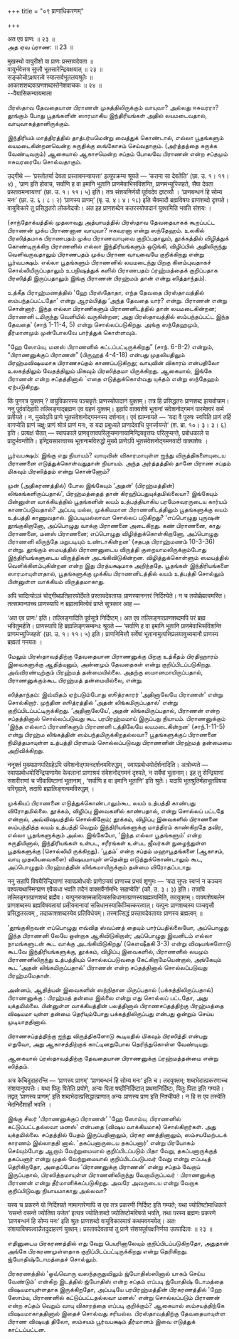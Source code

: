 +++
title = "०९ प्राणाधिकरणम्"

+++

अत एव प्राणः ॥ २३ ॥  
அத ஏவ ப்ராண: ॥ 23 ॥

मुखस्थो वायुरीशो वा प्राणः प्रस्तावदेवता ॥  
वायुर्भवेत्तत्र सुप्तौ भूतसारेन्द्रियक्षयात् ॥ २३ ॥  
सङ्कोचोऽक्षपरत्वे स्यात्सर्वभूतलयश्रुतेः ॥  
आकाशशब्दवत्प्रणशब्दस्तेनेशवाचकः ॥ २४ ॥  
--वैयासिकन्यायमाला

பிரஸ்தாவ தேவதையான பிராணன் முகத்திலிருக்கும் வாயுவா? அல்லது ஈசுவரரா?
தூங்கும் போது பூதங்களின் ஸாரமாகிய இந்திரியங்கள் அதில் லயமடைவதால்,
வாயுவாகத்தானிருக்கும்.

இந்திரியம் மாத்திரத்தில் தாத்பர்யமென்று வைத்துக் கொண்டால், எல்லா
பூதங்களும் லயமடைகின்றனவென்ற சுருதிக்கு ஸங்கோசம் செய்வதாகும். (அர்த்தத்தை
சுருக்க வேண்டிவரும்) ஆகையால் ஆகாசமென்ற சப்தம் போலவே பிராணன் என்ற
சப்தமும் ஈசுவரரையே சொல்வதாகும்.

उद्गीथे — ‘प्रस्तोतर्या देवता प्रस्तावमन्वायत्ता’ इत्युपक्रम्य श्रूयते —
‘कतमा सा देवतेति’ (छा. उ. १। ११। ४) , ‘प्राण इति होवाच, सर्वाणि ह वा
इमानि भूतानि प्राणमेवाभिसंविशन्ति, प्राणमभ्युज्जिहते, सैषा देवता
प्रस्तावमन्वायत्ता’ (छा. उ. १। ११। ५) इति। तत्र संशयनिर्णयौ पूर्ववदेव
द्रष्टव्यौ । ‘प्राणबन्धनं हि सोम्य मनः’ (छा. उ. ६। ८। २) ‘प्राणस्य
प्राणम्’ (बृ. उ. ४। ४। १८) इति चैवमादौ ब्रह्मविषयः प्राणशब्दो
दृश्यते। वायुविकारे तु प्रसिद्धतरो लोकवेदयोः। अत इह प्राणशब्देन
कतरस्योपादानं युक्तमिति भवति संशयः ।

(சாந்தோக்யத்தில் முதலாவது அத்யாயத்தில் பிரஸ்தாவ தேவதையாகக் கூறப்பட்ட
பிராணன் முக்ய பிராணனான வாயுவா? ஈசுவரனா என்று ஸந்தேஹம். உலகில்
பிரஸித்தமாக பிராணபதம் முக்ய பிராணவாயுவை குறிப்பதாலும், தூக்கத்தில்
விழித்துக் கொண்டிருக்கிற பிராணனில் எல்லா இந்திரியங்களும் ஒடுங்கி,
விழிப்பில் அதிலிருந்து வெளிவருவதாலும் பிராணபதம் முக்ய பிராண வாயுவையே
குறிக்கிறது என்று பூர்வபக்ஷம். எல்லா பூதங்களும் பிராணனில் லயமடைந்து
பிறகு கிளம்புவதாகச் சொல்லியிருப்பதாலும் உபநிஷத்துக் களில் பிராணபதம்
ப்ரஹ்மத்தைக் குறிப்பதாக பிரஸித்தி இருப்பதாலும் இங்கு பிராணன் பிரஹ்மம்
தான் என்று ஸித்தாந்தம்).

உத்கீத பிராஹ்மணத்தில் 'ஹே பிரஸ்தோதா, எந்த தேவதை பிரஸ்தாவத்தில்
ஸம்பந்தப்பட்டதோ' என்று ஆரம்பித்து ‘அந்த தேவதை யார்? என்று. பிராணன் என்று
சொன்னார். இந்த எல்லா பிராணிகளும் பிராணனிடத்தில் தான் லயமடைகின்றன;
பிராணனி டமிருந்து வெளியில் வருகின்றன; அது பிரஸ்தாவத்தில் ஸம்பந்தப்பட்ட
இந்த தேவதை' (சாந் 1-11-4, 5) என்று சொல்லப்படுகிறது. அங்கு ஸந்தேஹமும்,
தீர்மானமும் முன்போலவே பார்த்துக் கொள்ளவும்.

“ஹே ஸோம்ய, மனஸ் பிராணனில் கட்டப்பட்டிருக்கிறது” (சாந். 6-8-2) என்றும்,
“பிராணனுக்குப் பிராணன்” (பிருஹத் 4-4-18) என்பது முதலியதிலும்
பிரஹ்மவிஷயமாக பிராணசப்தம் காணப்படுகிறது; வாயுவின் விகாரம் என்பதிலோ
உலகத்திலும் வேதத்திலும் மிகவும் பிரஸித்தமா யிருக்கிறது. ஆகையால், இங்கே
பிராணன் என்ற சப்தத்தினால் \`எதை எடுத்துக்கொள்வது யுக்தம் என்று ஸந்தேஹம்
ஏற்படுகிறது.

किं पुनरत्र युक्तम् ? वायुविकारस्य पञ्चवृत्तेः प्राणस्योपादानं युक्तम्।
तत्र हि प्रसिद्धतरः प्राणशब्द इत्यवोचाम। ननु पूर्ववदिहापि
तल्लिङ्गाद्ब्रह्मण एव ग्रहणं युक्तम्। इहापि वाक्यशेषे भूतानां
संवेशनोद्गमनं पारमेश्वरं कर्म प्रतीयते। न, मुख्येऽपि प्राणे
भूतसंवेशनोद्गमनस्य दर्शनात्। एवं ह्याम्नायते — ‘यदा वै पुरुषः स्वपिति
प्राणं तर्हि वागप्येति प्राणं चक्षुः प्राणं श्रोत्रं प्राणं मनः, स यदा
प्रबुध्यते प्राणादेवाधि पुनर्जायन्ते’ (श. ब्रा. १०। ३। ३। ६) इति।
प्रत्यक्षं चैतत् — स्वापकाले प्राणवृत्तावपरिलुप्यमानायामिन्द्रियवृत्तयः
परिलुप्यन्ते, प्रबोधकाले च प्रादुर्भवन्तीति। इन्द्रियसारत्वाच्च
भूतानामविरुद्धो मुख्ये प्राणेऽपि भूतसंवेशनोद्गमनवादी वाक्यशेषः ।

பூர்வபக்ஷம்: இங்கு எது நியாயம்? வாயுவின் விகாரமாயுள்ள ஐந்து
விருத்திகளையுடைய பிராணனை எடுத்துக்கொள்வதுதான் நியாயம். அந்த அர்த்தத்தில்
தானே பிராண சப்தம் மிகவும் பிரஸித்தம் என்று சொன்னோம்?

முன் (அதிகரணத்தில்) போல இங்கேயும் ‘அதன்' (பிரஹ்மத்தின்)
லிங்கங்களிருப்பதால்', பிரஹ்மத்தைத் தான் கிரஹிப்பதுயுக்தமில்லையா?
இங்கேயும் பின்னுள்ள வாக்கியத்தில் பூதங்களின் லயம் உத்பத்தியாகிய
பரமேசுவரருடைய கார்யம் காணப்படுவதால்? அப்படி யல்ல, முக்கியமான
பிராணனிடத்திலும் பூதங்களுக்கு லயம் உத்பத்தி காணுவதால். இப்படியல்லாவா
சொல்லப் படுகிறது? ‘எப்பொழுது புருஷன் தூங்குகிறானோ, அப்பொழுது வாக்கு
பிராணனை அடைகிறது. கண் பிராணனை, காது பிராணனை, மனஸ் பிராணனை; எப்பொழுது
விழித்துக்கொள்கிறானோ, அப்பொழுது பிராணனி லிருந்தே மறுபடியும் உண்டாகின்றன'
(சதபத பிராஹ்மணம் 10-3-36) என்று. தூங்கும் ஸமயத்தில் பிராணனுடைய விருத்தி
குறையாமலிருக்கும்போது இந்திரியங்களுடைய விருத்திகள் அடங்கிவிடுகின்றன.
விழித்துக்கொள்ளும் ஸமயத்தில் வெளிக்கிளம்புகின்றன என்ற இது பிரத்யக்ஷமாக
அறிந்ததே. பூதங்கள் இந்திரியங்களை ஸாரமாயுள்ளதால், பூதங்களுக்கு முக்கிய
பிராணனிடத்தில் லயம் உத்பத்தி சொல்லும் பின்னுள்ள வாக்கியம் விருத்தமாகாது.

अपि चादित्योऽन्नं चोद्गीथप्रतिहारयोर्देवते प्रस्तावदेवतायाः
प्राणस्यानन्तरं निर्दिश्येते। न च तयोर्ब्रह्मत्वमस्ति। तत्सामान्याच्च
प्राणस्यापि न ब्रह्मत्वमित्येवं प्राप्ते सूत्रकार आह —

‘अत एव प्राणः’ इति। तल्लिङ्गादिति पूर्वसूत्रे निर्दिष्टम्। अत एव
तल्लिङ्गात्प्राणशब्दमपि परं ब्रह्म भवितुमर्हति। प्राणस्यापि हि
ब्रह्मलिङ्गसम्बन्धः श्रूयते — ‘सर्वाणि ह वा इमानि भूतानि
प्राणमेवाभिसंविशन्ति प्राणमभ्युज्जिहते’ (छा. उ. १। ११। ५) इति।
प्राणनिमित्तौ सर्वेषां भूतानामुत्पत्तिप्रलयावुच्यमानौ प्राणस्य ब्रह्मतां
गमयतः ।

மேலும் பிரஸ்தாவத்திற்கு தேவதையான பிராணனுக்கு பிறகு உத்கீதம் பிரதிஹாரம்
இவைகளுக்கு ஆதித்யனும், அன்னமும் தேவதைகள் என்று குறிப்பிடப்படுகிறது.
அவ்விரண்டிற்கும் பிரஹ்மத் தன்மையில்லை. அதற்கு ஸமானமாயிருப்பதால்,
பிராணனுக்கும்கூட பிரஹ்மத் தன்மையில்லை, என்று.

ஸித்தாந்தம்: இவ்விதம் ஏற்படும்போது ஸூத்ரகாரர் ‘அதினாலேயே பிராணன்' என்று
சொல்கிறார். முந்தின ஸூத்ரத்தில் ‘அதன் லிங்கமிருப்பதால்' என்று
குறிப்பிடப்பட்டிருக்கிறது. ‘அதினாலேயே’, அதன் லிங்கமிருப்பதால், பிராணன்
என்ற சப்தத்தினால் சொல்லப்படுவது கூட பரபிரஹ்மமாய் இருப்பது நியாயம்.
பிராணனுக்கும் 'இந்த எல்லாப் பிராணிகளும் பிராணனி டத்திலேயே லயமடைகின்றன'
(சாந்.1-11-5) என்று பிரஹ்ம லிங்கத்தின் ஸம்பந்தமிருக்கிறதல்லவா?
பூதங்களுக்குப் பிராணனை நிமித்தமாயுள்ள உத்பத்தி பிரளயம் சொல்லப்படுவது
பிராணனின் பிரஹ்மத் தன்மையை அறிவிக்கிறது.

ननूक्तं मुख्यप्राणपरिग्रहेऽपि संवेशनोद्गमनदर्शनमविरुद्धम् ,
स्वापप्रबोधयोर्दर्शनादिति। अत्रोच्यते — स्वापप्रबोधयोरिन्द्रियाणामेव
केवलानां प्राणाश्रयं संवेशनोद्गमनं दृश्यते, न सर्वेषां भूतानाम्। इह तु
सेन्द्रियाणां सशरीराणां च जीवाविष्टानां भूतानाम् , ‘सर्वाणि ह वा इमानि
भूतानि’ इति श्रुतेः। यदापि भूतश्रुतिर्महाभूतविषया परिगृह्यते, तदापि
ब्रह्मलिङ्गत्वमविरुद्धम् ।

முக்கியப் பிராணனை எடுத்துக்கொண்டாலும்கூட லயம் உத்பத்தி காண்பது
விரோதமில்லை. தூக்கம், விழிப்பு இவைகளில் காண்பதால், என்று சொல்லப் பட்டதே
என்றால், அவ்விஷயத்தில் சொல்கிறோம்; தூக்கம், விழிப்பு இவைகளில் பிராணனை
ஸம்பந்தித்த லயம் உத்பத்தி வெறும் இந்திரியங்களுக்கு மாத்திரம் காண்கிறதே
தவிர, எல்லா பூதங்களுக்கும் அல்ல. இங்கேயோ, ‘இந்த எல்லா பூதங்களும்’ என்ற
சுருதியினால், இந்திரியங்கள் உள்பட, சரீரங்கள் உள்பட ஜீவர்கள் நுழைந்துள்ள
பூதங்களுக்கு (சொல்லியி ருக்கிறது). ‘பூதம்’ என்ற சப்தம் மஹாபூதங்களை
(ஆகாசம், வாயு முதலியவைகளை) விஷயமாயுள் ளதென்று எடுத்துக்கொண்டாலும் கூட,
அப்பொழுதும் பிரஹ்மத்தின் லிங்கமாயிருக்கும் தன்மை விரோதப்படாது.

ननु सहापि विषयैरिन्द्रियाणां स्वापप्रबोधयोः प्राणेऽप्ययं प्राणाच्च
प्रभवं शृणुमः — ‘यदा सुप्तः स्वप्नं न कञ्चन पश्यत्यथास्मिन्प्राण एवैकधा
भवति तदैनं वाक्सर्वैर्नामभिः सहाप्येति’ (कौ. उ. ३। ३) इति। तत्रापि
तल्लिङ्गात्प्राणशब्दं ब्रह्मैव।
यत्पुनरुक्तमन्नादित्यसन्निधानात्प्राणस्याब्रह्मत्वमिति, तदयुक्तम्।
वाक्यशेषबलेन प्राणशब्दस्य ब्रह्मविषयतायां प्रतीयमानायां
सन्निधानस्याकिञ्चित्करत्वात्। यत्पुनः प्राणशब्दस्य पञ्चवृत्तौ
प्रसिद्धतरत्वम् , तदाकाशशब्दस्येव प्रतिविधेयम्। तस्मात्सिद्धं
प्रस्तावदेवतायाः प्राणस्य ब्रह्मत्वम् ॥

'தூங்குகிறவன் எப்பொழுது எவ்வித ஸ்வப்னத் தையும் பார்ப்பதில்லையோ,
அப்பொழுது இந்த பிராணனி லேயே ஒன்றாக ஆகிவிடுகிறான்; அப்பொழுது இவனிடம்
எல்லா நாமங்களுடன் கூட வாக்கு அடங்கிவிடுகிறது’ (கௌஷீதகி 3-3) என்று
விஷயங்களோடு கூடவே இந்திரியங்களுக்கு, தூக்கம், விழிப்பு இவைகளில்,
பிராணனில் லயமும் பிராணனிலிருந்து உத்பத்தியும் சொல்லப்படுவதை
கேட்கிறாமேயென்றால், அங்கேயும் கூட ‘அதன் லிங்கமிருப்பதால்' பிராணன் என்ற
சப்தத்தினால் சொல்லப்படுவது பிரஹ்மமேதான்.

அன்னம், ஆதித்யன் இவைகளின் ஸந்நிதான மிருப்பதால் (பக்கத்திலிருப்பதால்)
பிராணனுக்கு : பிரஹ்மத் தன்மை இல்லை என்று எது சொல்லப் பட்டதோ, அது
யுக்தமில்லை. பின்னுள்ள வாக்கியத்தின் பலத்தினால் பிராணசப்தத்திற்கு
பிரஹ்மத்தை விஷயமா யுள்ள தன்மை தெரியும்போது பக்கத்திலிருப்பது என்பது
ஒன்றும் செய்ய முடியாததினால்.

பிராணசப்தத்திற்கு ஐந்து விருத்திகளோடு கூடியதில் மிகவும் பிரஸித்தி என்பது
எதுவோ, அது ஆகாசத்திற்குக் காட்டினதுபோல தெரிந்துகொள்ள வேண்டியது.

ஆகையால் ப்ரஸ்தாவத்திற்கு தேவதையான பிராணனுக்கு ப்ரஹ்மத்தன்மை என்று
ஸித்தம்.

अत्र केचिदुदाहरन्ति — ‘प्राणस्य प्राणम्’ ‘प्राणबन्धनं हि सोम्य मनः’ इति
च। तदयुक्तम्; शब्दभेदात्प्रकरणाच्च संशयानुपपत्तेः। यथा पितुः पितेति
प्रयोगे, अन्यः पिता षष्ठीनिर्दिष्टात् प्रथमानिर्दिष्टः, पितुः पिता इति
गम्यते। तद्वत् ‘प्राणस्य प्राणम्’ इति शब्दभेदात्प्रसिद्धात्प्राणात्
अन्यः प्राणस्य प्राण इति निश्चीयते। न हि स एव तस्येति भेदनिर्देशार्हो
भवति ।

இங்கு சிலர் 'பிராணனுக்குப் பிராணன்' 'ஹே ஸோம்ய, பிராணனில்
கட்டுப்பட்டதல்லவா மனஸ்' என்பதை (விஷய வாக்கியமாக) சொல்கிறார்கள். அது
யுக்தமில்லை. சப்தத்தில் பேதம் இருப்பதினாலும், பிரகர ணத்தினாலும்,
ஸம்சயமேற்படக் காரணம் இல்லாததி னால். 'தகப்பனாருடைய தகப்பனார்' என்று
பிரயோகம் செய்யும்போது ஆறாம் வேற்றுமையால் குறிப்பிடப்படும் பிதா வேறு,
தகப்பனாருக்குத் தகப்பனார் என்று முதல் வேற்றுமையால் குறிப்பிடப்படுபவர்
வேறு என்று எப்படித் தெரிகிறதோ, அதைப்போல ‘பிராணனுக்கு பிராணன்’ என்று
சப்தம் வேறாய் இருப்பதால், பிரஸித்தமாயுள்ள பிராணனிலிருந்து வேறாயிருப்பவர்
· பிராணனுக்கு பிராணன் என்று தீர்மானிக்கப்படுகிறது. அவரே அவருடைய என்று
வேறாக குறிப்பிடுவது நியாயமாகாது அல்லவா?

यस्य च प्रकरणे यो निर्दिश्यते नामान्तरेणापि स एव तत्र प्रकरणी निर्दिष्ट
इति गम्यते; यथा ज्योतिष्टोमाधिकारे ‘वसन्ते वसन्ते ज्योतिषा यजेत’ इत्यत्र
ज्योतिःशब्दो ज्योतिष्टोमविषयो भवति, तथा परस्य ब्रह्मणः प्रकरणे
‘प्राणबन्धनं हि सोम्य मनः’ इति श्रुतः प्राणशब्दो वायुविकारमात्रं
कथमवगमयेत्। अतः संशयाविषयत्वान्नैतदुदाहरणं युक्तम्। प्रस्तावदेवतायां
तु प्राणे संशयपूर्वपक्षनिर्णया उपपादिताः ॥ २३ ॥

எதினுடைய பிரகரணத்தில் எது வேறு பெயரினாலேயும் குறிப்பிடப்படுகிறதோ,
அதுதான் அங்கே பிரகரணமுள்ளதாக குறிப்பிடப்பட்டிருக்கிறது என்று தெரிகிறது.
ஜ்யோதிஷ்டோமத்தைச் சொல்லும்.

பிரகரணத்தில் 'ஒவ்வொரு வஸந்தருதுவிலும் ஜ்யோதிஸ்ஸினால் யாகம் செய்ய
வேண்டும்' என்கிற இடத்தில் ஜ்யோதிஸ் என்ற சப்தம் எப்படி ஜ்யோதிஷ் டோமத்தை
விஷயமாயுள்ளதாக இருக்கிறதோ, அப்படியே பரபிரஹ்மத்தின் பிரகரணத்தில் 'ஹே
ஸோம்ய, பிராணனில் கட்டுப்பட்டதல்லவா மனஸ்' என்று சொல்லப்படும் பிராணன் என்ற
சப்தம் வெறும் வாயு விகாரத்தை எப்படி குறிக்கும்? ஆகையால் ஸம்சயத்திற்கே
விஷயமாகாததினால் இதைச் சொல்வது சரியல்ல. பிரஸ்தாவத்திற்கு தேவதையாயுள்ள
பிராண விஷயத் திலோ, ஸம்சயம் பூர்வபக்ஷம் தீர்மானம் இவை எடுத்துக்
காட்டப்பட்டன.
